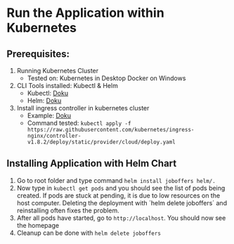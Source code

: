 # Run the Application within Kubernetes

## Prerequisites:
1. Running Kubernetes Cluster
	- Tested on: Kubernetes in Desktop Docker on Windows
2. CLI Tools installed: Kubectl & Helm
	- Kubectl: [Doku](https://kubernetes.io/docs/tasks/tools/)
	- Helm: [Doku](https://helm.sh/docs/intro/install/)
3. Install ingress controller in kubernetes cluster
	- Example: [Doku](https://kubernetes.github.io/ingress-nginx/deploy/)
	- Command tested: `kubectl apply -f https://raw.githubusercontent.com/kubernetes/ingress-nginx/controller-v1.8.2/deploy/static/provider/cloud/deploy.yaml`

## Installing Application with Helm Chart
1. Go to root folder and type command `helm install joboffers helm/.`
2. Now type in `kubectl get pods` and you should see the list of pods being created. If pods are stuck at pending, it is due to low resources on the host computer. Deleting the deployment with ´helm delete joboffers´ and reinstalling often fixes the problem.
3. After all pods have started, go to `http://localhost`. You should now see the homepage
4. Cleanup can be done with `helm delete joboffers`
